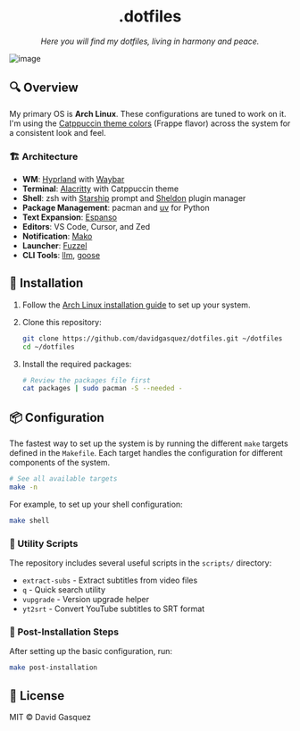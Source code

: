 <div align="center">
  <h1>.dotfiles</h1>
  <p><em>Here you will find my dotfiles, living in harmony and peace.</em></p>
</div>

![image](https://github.com/davidgasquez/dotfiles/assets/1682202/6c4492d8-98ce-4430-9921-4d7ba70f4193)

## 🔍 Overview

My primary OS is **Arch Linux**. These configurations are tuned to work on it. I'm using the [Catppuccin theme colors](https://github.com/catppuccin/catppuccin) (Frappe flavor) across the system for a consistent look and feel.

### 🏗️ Architecture

- **WM**: [Hyprland](https://hyprland.org/) with [Waybar](https://github.com/Alexays/Waybar)
- **Terminal**: [Alacritty](https://github.com/alacritty/alacritty) with Catppuccin theme
- **Shell**: zsh with [Starship](https://starship.rs/) prompt and [Sheldon](https://sheldon.cli.rs/) plugin manager
- **Package Management**: pacman and [uv](https://github.com/astral-sh/uv) for Python
- **Text Expansion**: [Espanso](https://espanso.org/)
- **Editors**: VS Code, Cursor, and Zed
- **Notification**: [Mako](https://github.com/emersion/mako)
- **Launcher**: [Fuzzel](https://codeberg.org/dnkl/fuzzel)
- **CLI Tools**: [llm](https://llm.datasette.io/), [goose](https://github.com/goose-language/goose)

## 🚀 Installation

1. Follow the [Arch Linux installation guide](https://wiki.archlinux.org/title/Installation_guide) to set up your system.
2. Clone this repository:

   ```bash
   git clone https://github.com/davidgasquez/dotfiles.git ~/dotfiles
   cd ~/dotfiles
   ```

3. Install the required packages:

   ```bash
   # Review the packages file first
   cat packages | sudo pacman -S --needed -
   ```

## 📦 Configuration

The fastest way to set up the system is by running the different `make` targets defined in the `Makefile`. Each target handles the configuration for different components of the system.

```bash
# See all available targets
make -n
```

For example, to set up your shell configuration:

```bash
make shell
```

### 🧰 Utility Scripts

The repository includes several useful scripts in the `scripts/` directory:

- `extract-subs` - Extract subtitles from video files
- `q` - Quick search utility
- `vupgrade` - Version upgrade helper
- `yt2srt` - Convert YouTube subtitles to SRT format

### 🔧 Post-Installation Steps

After setting up the basic configuration, run:

```bash
make post-installation
```

## 📜 License

MIT © David Gasquez
